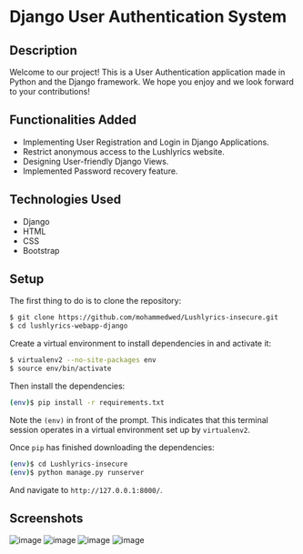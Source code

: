 # Django User Authentication System

## Description
Welcome to our project! This is a User Authentication application made in Python and the Django framework. We hope you enjoy and we look forward to your contributions!

## Functionalities Added

* Implementing User Registration and Login in Django Applications.
* Restrict anonymous access to the Lushlyrics website.
* Designing User-friendly Django Views. 
* Implemented Password recovery feature.

## Technologies Used 

* Django
* HTML
* CSS 
* Bootstrap

## Setup

The first thing to do is to clone the repository:

```sh
$ git clone https://github.com/mohammedwed/Lushlyrics-insecure.git
$ cd lushlyrics-webapp-django
```

Create a virtual environment to install dependencies in and activate it:

```sh
$ virtualenv2 --no-site-packages env
$ source env/bin/activate
```

Then install the dependencies:

```sh
(env)$ pip install -r requirements.txt
```
Note the `(env)` in front of the prompt. This indicates that this terminal
session operates in a virtual environment set up by `virtualenv2`.

Once `pip` has finished downloading the dependencies:
```sh
(env)$ cd Lushlyrics-insecure
(env)$ python manage.py runserver
```
And navigate to `http://127.0.0.1:8000/`.


## Screenshots


![image](https://github.com/anikets33/Lushlyrics-insecure/assets/40911354/d3730637-bb2c-4ace-86f8-28b156399bef)
![image](https://github.com/anikets33/Lushlyrics-insecure/assets/40911354/8cad3753-394a-44f6-b0c0-b976827dee49)
![image](https://github.com/anikets33/Lushlyrics-insecure/assets/40911354/c27b936c-0240-4ae3-89cf-9c03bb48e02a)
![image](https://github.com/anikets33/Lushlyrics-insecure/assets/40911354/df31db58-88ef-44f3-96f6-99ca18823c98)

